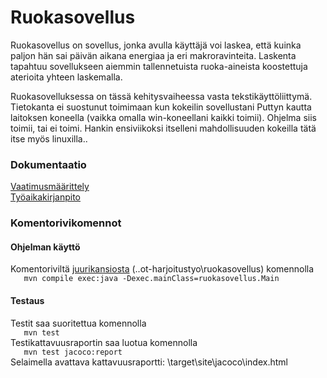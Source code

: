 # Ruokasovellus
Ruokasovellus on sovellus, jonka avulla käyttäjä voi laskea, että kuinka paljon hän sai päivän
 aikana energiaa ja eri makroravinteita. Laskenta tapahtuu sovellukseen 
aiemmin tallennetuista ruoka-aineista koostettuja aterioita yhteen laskemalla.  
  
Ruokasovelluksessa on tässä kehitysvaiheessa vasta tekstikäyttöliittymä.
Tietokanta ei suostunut toimimaan kun kokeilin sovellustani Puttyn kautta laitoksen koneella
(vaikka omalla win-koneellani kaikki toimii). Ohjelma siis toimii, tai ei toimi.
Hankin ensiviikoksi itselleni mahdollisuuden kokeilla tätä itse myös linuxilla..    
  
### Dokumentaatio

[Vaatimusmäärittely](https://github.com/ansketom/ot-harjoitustyo/blob/master/Dokumentointi/vaatimusmaarittely.md)  
[Työaikakirjanpito](https://github.com/ansketom/ot-harjoitustyo/blob/master/Dokumentointi/tyoaikakirjanpito.md)  






### Komentorivikomennot

#### Ohjelman käyttö
Komentoriviltä [juurikansiosta](https://github.com/ansketom/ot-harjoitustyo/tree/master/ruokasovellus)
(..ot-harjoitustyo\ruokasovellus) komennolla  
```    mvn compile exec:java -Dexec.mainClass=ruokasovellus.Main    ```  

#### Testaus
Testit saa suoritettua komennolla  
```    mvn test    ```  
Testikattavuusraportin saa luotua komennolla  
```    mvn test jacoco:report    ```  
Selaimella avattava kattavuusraportti: \target\site\jacoco\index.html



